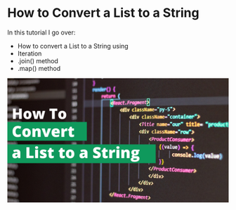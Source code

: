 # How to Convert a List to a String

In this tutorial I go over:
- How to convert a List to a String using
- Iteration
- .join() method
- .map() method

[![Video Thumbnail](Thumbnail.png)](https://youtu.be/4KPS3Lv8u80)